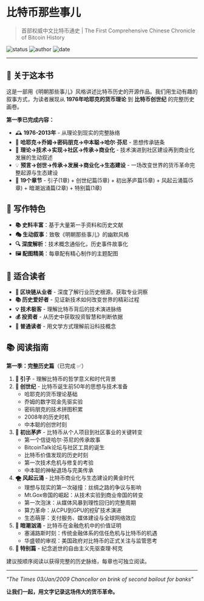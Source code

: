 # 比特币那些事儿

> 首部权威中文比特币通史 | The First Comprehensive Chinese Chronicle of Bitcoin History

![status](https://img.shields.io/badge/状态-第一季完成-green)
![author](https://img.shields.io/badge/作者-beihaili-blue)
![date](https://img.shields.io/badge/日期-2025--09-orange)

---

## 📖 关于这本书

这是一部用《明朝那些事儿》风格讲述比特币历史的开源作品。我们用生动有趣的叙事方式，为读者展现从 **1976年哈耶克的货币理论** 到 **比特币创世纪** 的完整历史画卷。

**第一季已完成内容：**
- 🕰️ **1976-2013年** - 从理论到现实的完整脉络
- 👥 **哈耶克→乔姆→密码朋克→中本聪→哈尔·芬尼** - 思想传承链条  
- 🔧 **理论→技术→实现→社区→传承→商业化** - 技术演进到社区建设再到商业化发展的生动叙述
- 💡 **预言→创世→传承→发展→商业化→生态建设** - 一场改变世界的货币革命完整起源与生态建设
- 📖 **19个章节** - 引子(1章) + 创世纪篇(5章) + 初出茅庐篇(5章) + 风起云涌篇(5章) + 暗潮汹涌篇(2章) + 特别篇(1章)

## 🌟 写作特色

- **📚 史料丰富**：基于大量第一手资料和历史文献
- **🎭 生动叙事**：致敬《明朝那些事儿》的幽默风格
- **🔍 深度解析**：技术概念通俗化，历史事件故事化
- **🖼️ 配图精美**：每章配有精心制作的主题配图

## 🎯 适合读者

- **🚀 区块链从业者** - 深度了解行业历史根源，获取专业洞察
- **📚 历史爱好者** - 见证新技术如何改变世界的精彩过程
- **💡 技术极客** - 理解比特币背后的技术演进脉络
- **💰 投资者** - 从历史中获取投资智慧和判断依据
- **📖 普通读者** - 用文学方式理解前沿科技概念

## 📚 阅读指南

**第一季：完整历史篇**（已完成 ✅）

1. **🌟 引子** - 理解比特币的哲学意义和时代背景
2. **🔮 创世纪** - 比特币诞生前50年的思想与技术准备
   - 哈耶克的货币理论基础
   - 乔姆的数字现金先驱实验
   - 密码朋克的技术拼图积累
   - 2008年的历史时机
   - 中本聪的创世时刻
3. **👤 初出茅庐** - 比特币从个人项目到社区事业的关键转变
   - 第一个信徒哈尔·芬尼的传承故事
   - BitcoinTalk论坛与社区工具的诞生
   - 比特币价值发现的历史时刻
   - 第一次技术危机与修复的考验
   - 中本聪的神秘退场与完美传承
4. **🌪️ 风起云涌** - 比特币商业化与生态建设的黄金时代
   - 理想与现实的第一次碰撞：丝绸之路的争议与影响
   - Mt.Gox帝国的崛起：从技术实验到商业帝国的转变
   - 第一次泡沫：从媒体风暴到理性回归的完整周期
   - 算力革命：从CPU到GPU的挖矿技术演进
   - 生态萌芽：支付服务、媒体建设与全球网络效应
5. **🌊 暗潮汹涌** - 比特币在金融危机中的价值证明
   - 塞浦路斯时刻：传统金融体系的信任危机与比特币的机遇
   - 华盛顿的审视：美国政府对比特币的正式关注与监管思考
6. **📖 特别篇** - 纪念逝世的自由主义先驱查理·柯克

建议按顺序阅读以获得完整的历史脉络，每章也可独立阅读。

---

*"The Times 03/Jan/2009 Chancellor on brink of second bailout for banks"*

**让我们一起，用文字记录这场伟大的货币革命。**
